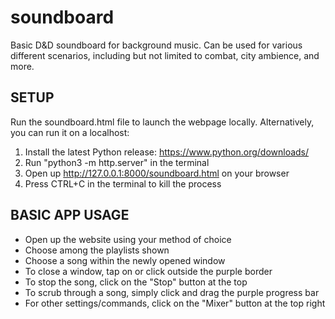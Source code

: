 # soundboard
Basic D&D soundboard for background music.  Can be used for various different scenarios, including but not limited to combat, city ambience, and more.

## SETUP
Run the soundboard.html file to launch the webpage locally.
Alternatively, you can run it on a localhost:

1) Install the latest Python release: https://www.python.org/downloads/
2) Run "python3 -m http.server" in the terminal
3) Open up http://127.0.0.1:8000/soundboard.html on your browser
4) Press CTRL+C in the terminal to kill the process

## BASIC APP USAGE

- Open up the website using your method of choice
- Choose among the playlists shown
- Choose a song within the newly opened window
- To close a window, tap on or click outside the purple border
- To stop the song, click on the "Stop" button at the top
- To scrub through a song, simply click and drag the purple progress bar
- For other settings/commands, click on the "Mixer" button at the top right